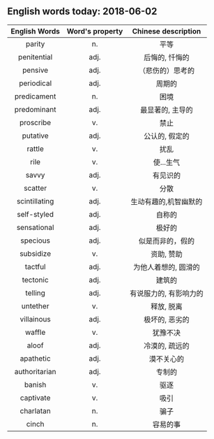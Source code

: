 ## English words today: 2018-06-02

| English Words | Word's property | Chinese description |
| :-----------: | :-------------: | :-----------------: |
| parity | n. | 平等 |
| penitential | adj. | 后悔的, 忏悔的 |
| pensive | adj. | （悲伤的）思考的 |
| periodical | adj. | 周期的 |
| predicament | n. | 困境 |
| predominant | adj. | 最显著的, 主导的 |
| proscribe | v. | 禁止 |
| putative | adj. | 公认的, 假定的 |
| rattle | v. | 扰乱 |
| rile | v. | 使...生气 |
| savvy | adj. | 有见识的 |
| scatter | v. | 分散 |
| scintillating | adj. | 生动有趣的,机智幽默的 |
| self-styled | adj. | 自称的 |
| sensational | adj. | 极好的 |
| specious | adj. | 似是而非的，假的 |
| subsidize | v. | 资助, 赞助 |
| tactful | adj. | 为他人着想的, 圆滑的 |
| tectonic | adj. | 建筑的 |
| telling | adj. | 有说服力的, 有影响力的 |
| untether | v. | 释放, 脱离 |
| villainous | adj. | 极坏的, 恶劣的 |
| waffle | v. | 犹豫不决 |
| aloof | adj. | 冷漠的, 疏远的 |
| apathetic | adj. | 漠不关心的 |
| authoritarian | adj. | 专制的 |
| banish | v. | 驱逐 |
| captivate | v. | 吸引 |
| charlatan | n. | 骗子 |
| cinch | n.  | 容易的事 |
